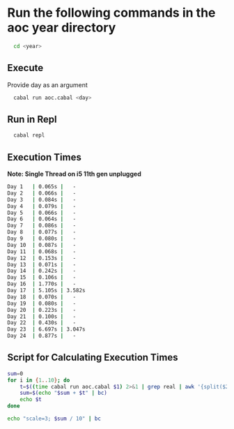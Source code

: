 # Run the following commands in the aoc year directory

```bash
  cd <year>
```

## Execute
Provide day as an argument

```bash
  cabal run aoc.cabal <day>
```

## Run in Repl
```bash
  cabal repl
```

## Execution Times
**Note: Single Thread on i5 11th gen unplugged**
```bash
Day 1   | 0.065s |   -
Day 2   | 0.066s |   -
Day 3   | 0.084s |   -
Day 4   | 0.079s |   -
Day 5   | 0.066s |   -
Day 6   | 0.064s |   -
Day 7   | 0.086s |   -
Day 8   | 0.077s |   -
Day 9   | 0.080s |   -
Day 10  | 0.087s |   -
Day 11  | 0.068s |   -
Day 12  | 0.153s |   -
Day 13  | 0.071s |   -
Day 14  | 0.242s |   -
Day 15  | 0.106s |   -
Day 16  | 1.770s |   -
Day 17  | 5.105s | 3.582s
Day 18  | 0.070s |   -
Day 19  | 0.080s |   -
Day 20  | 0.223s |   -
Day 21  | 0.100s |   -
Day 22  | 0.430s |   -
Day 23  | 6.697s | 3.047s
Day 24  | 0.877s |   -
```

## Script for Calculating Execution Times
```bash
sum=0
for i in {1..10}; do
	t=$((time cabal run aoc.cabal $1) 2>&1 | grep real | awk '{split($2, a, "m"); print a[1] * 60 + a[2]}')
	sum=$(echo "$sum + $t" | bc)
	echo $t
done

echo "scale=3; $sum / 10" | bc
```